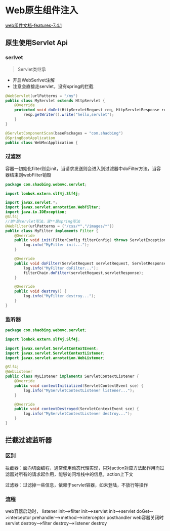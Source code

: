 # Web原生组件注入
[web组件文档-features-7.4.1](https://docs.spring.io/spring-boot/docs/current/reference/html/features.html#features.developing-web-applications.embedded-container.servlets-filters-listeners)

## 原生使用Servlet Api

### serlvet
> Servlet类继承
* 开启WebSerlvet注解
* 注意会直接走servlet，没有spring的拦截
```java
@WebServlet(urlPatterns = "/my")
public class MyServlet extends HttpServlet {
    @Override
    protected void doGet(HttpServletRequest req, HttpServletResponse resp) throws ServletException, IOException {
        resp.getWriter().write("hello,servlet");
    }
}

@ServletComponentScan(basePackages = "com.shaobing")
@SpringBootApplication
public class WebMvcApplication {
```

### 过滤器

容器一初始化filter则会init，当请求发送则会进入到过滤器中doFilter方法，当容器结束则webFilter销毁
```java
package com.shaobing.webmvc.servlet;

import lombok.extern.slf4j.Slf4j;

import javax.servlet.*;
import javax.servlet.annotation.WebFilter;
import java.io.IOException;
@Slf4j
//单*是servlet写法，双**是spring写法
@WebFilter(urlPatterns = {"/css/*","/images/*"})
public class MyFilter implements Filter {
    @Override
    public void init(FilterConfig filterConfig) throws ServletException {
        log.info("MyFilter init...");
    }

    @Override
    public void doFilter(ServletRequest servletRequest, ServletResponse servletResponse, FilterChain filterChain) throws IOException, ServletException {
        log.info("MyFilter doFilter...");
        filterChain.doFilter(servletRequest,servletResponse);
    }

    @Override
    public void destroy() {
        log.info("MyFilter destroy...");
    }
}
```

### 监听器
```java
package com.shaobing.webmvc.servlet;

import lombok.extern.slf4j.Slf4j;

import javax.servlet.ServletContextEvent;
import javax.servlet.ServletContextListener;
import javax.servlet.annotation.WebListener;

@Slf4j
@WebListener
public class MyListener implements ServletContextListener {
    @Override
    public void contextInitialized(ServletContextEvent sce) {
        log.info("MyServletContextListener listener...");
    }

    @Override
    public void contextDestroyed(ServletContextEvent sce) {
        log.info("MyServletContextListener destroy...");
    }
}

```

## 拦截过滤监听器
### 区别
拦截器：面向切面编程，通常使用动态代理实现，只对action对应方法起作用而过滤器对所有的请求起作用，能够访问堆栈中的信息，action上下文

过滤器：过滤掉一些信息，依赖于servlet容器，如未登陆，不放行等操作
### 流程
web容器启动时，
listener init-->filter init-->servlet init-->servlet doGet-->interceptor prehandler-->method-->interceptor posthandler
web容器关闭时
servlet destroy-->filter destroy-->listener destroy
